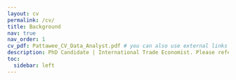 ```yaml
---
layout: cv
permalink: /cv/
title: Background
nav: true
nav_order: 1
cv_pdf: Pattawee_CV_Data_Analyst.pdf # you can also use external links here
description: PhD Candidate | International Trade Economist. Please refer to the full CV here
toc:
  sidebar: left
---
```

